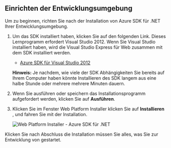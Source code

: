 <h2><a name="setupdevenv"></a>Einrichten der Entwicklungsumgebung</h2>

Um zu beginnen, richten Sie nach der Installation von Azure SDK für .NET Ihrer Entwicklungsumgebung.

1. Um das SDK installiert haben, klicken Sie auf den folgenden Link. Dieses Lernprogramm erfordert Visual Studio 2012. Wenn Sie Visual Studio installiert haben, wird die Visual Studio Express für Web zusammen mit dem SDK installiert werden.

    - [Azure SDK für Visual Studio 2012][]

    **Hinweis:** Je nachdem, wie viele der SDK Abhängigkeiten Sie bereits auf Ihrem Computer haben könnte Installieren des SDK langem aus eine halbe Stunde oder mehrere mehrere Minuten dauern.

2. Wenn Sie ausführen oder speichern das Installationsprogramm aufgefordert werden, klicken Sie auf **Ausführen**.

3. Klicken Sie im Fenster Web Platform Installer klicken Sie auf **Installieren** , und fahren Sie mit der Installation.

    ![Web Platform Installer - Azure SDK für .NET][WebPIAzureSdk]

Klicken Sie nach Abschluss die Installation müssen Sie alles, was Sie zur Entwicklung von gestartet.

[Azure SDK für Visual Studio 2012]: http://go.microsoft.com/fwlink/?LinkID=324323
[WebPIAzureSdk]: ./media/install-sdk-2012-only/WebPI46-2012.png
